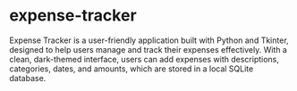 # expense-tracker
Expense Tracker is a user-friendly application built with Python and Tkinter, designed to help users manage and track their expenses effectively. With a clean, dark-themed interface, users can add expenses with descriptions, categories, dates, and amounts, which are stored in a local SQLite database.
